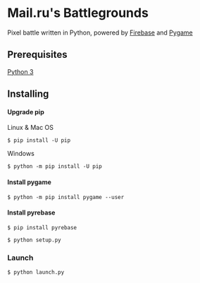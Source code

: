 # Mail.ru's Battlegrounds
Pixel battle written in Python, powered by [Firebase](https://firebase.google.com) and [Pygame](http://www.pygame.org)
## Prerequisites
[Python 3](https://www.python.org/downloads/)
## Installing
#### Upgrade pip
Linux & Mac OS
```
$ pip install -U pip
```
Windows
```
$ python -m pip install -U pip
```
#### Install pygame
```
$ python -m pip install pygame --user
```
#### Install pyrebase
```
$ pip install pyrebase
```
```
$ python setup.py
```
### Launch
```
$ python launch.py
```
